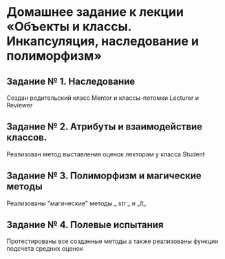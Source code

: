 # Домашнее задание к лекции «Объекты и классы. Инкапсуляция, наследование и полиморфизм»
## Задание № 1. Наследование 
Cоздан родительский класс Mentor и классы-потомки Lecturer и Reviewer

## Задание № 2. Атрибуты и взаимодействие классов.
Реализован метод выставления оценок лекторам у класса Student

## Задание № 3. Полиморфизм и магические методы
Реализованы "магические" методы \_ _str_ _ и \__lt__

## Задание № 4. Полевые испытания
Протестированы все созданные методы а также реализованы функции подсчета средних оценок
